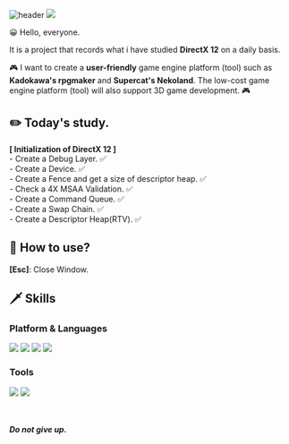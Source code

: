 ![header](https://capsule-render.vercel.app/api?text=Mawi1e!&fontSize=50&rotate=0&color=38303f&fontColor=ff0099&type=Waving&animation=scaleIn)
<a href="https://mawile.tistory.com/" target="_blank"><img src="https://img.shields.io/badge/Blog-e20133?style=flat-square&logo=BLOG&logoColor=white"/></a>

😀 Hello, everyone.

It is a project that records what i have studied **DirectX 12** on a daily basis.

🎮 I want to create a **user-friendly** game engine platform (tool) such as **Kadokawa's rpgmaker** and **Supercat's Nekoland**.
The low-cost game engine platform (tool) will also support 3D game development. 🎮

## ✏️ Today's study.
**[ Initialization of DirectX 12 ]**  
\- Create a Debug Layer. ✅  
\- Create a Device. ✅  
\- Create a Fence and get a size of descriptor heap. ✅  
\- Check a 4X MSAA Validation. ✅  
\- Create a Command Queue. ✅  
\- Create a Swap Chain. ✅  
\- Create a Descriptor Heap(RTV). ✅  


## 🔑 How to use?
**[Esc]**: Close Window.

## 🗡️ Skills
### Platform & Languages
<img src="https://img.shields.io/badge/C%2B%2B-9a00e6?style=flat-square&logo=C%2B%2B&logoColor=white"/> <img src="https://img.shields.io/badge/Python-ff9533?style=flat-square&logo=PYTHON&logoColor=white"/>  <img src="https://img.shields.io/badge/Lua-ff03ff?style=flat-square&logo=LUA&logoColor=white"/> <img src="https://img.shields.io/badge/Rust-38303f?style=flat-square&logo=RUST&logoColor=white"/>
### Tools
<img src="https://img.shields.io/badge/Win32API-38303f?style=flat-square&color=white&logo=MICROSOFT&logoColor=f41e48"/> <img src="https://img.shields.io/badge/DirectX-38303f?style=flat-square&color=white&logo=MICROSOFT&logoColor=02afb7"/>

<br></br>
***Do not give up.***

